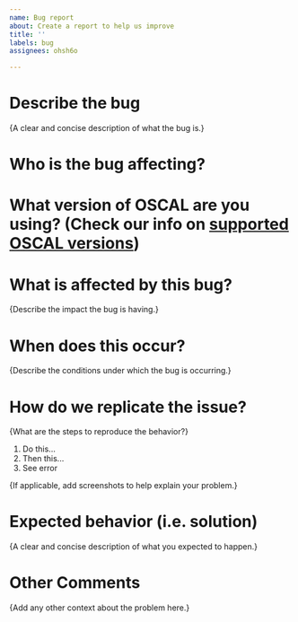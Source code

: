 ```yaml
---
name: Bug report
about: Create a report to help us improve
title: ''
labels: bug
assignees: ohsh6o

---
```


# Describe the bug

{A clear and concise description of what the bug is.}

# Who is the bug affecting?

# What version of OSCAL are you using? (Check our info on [supported OSCAL versions](https://github.com/GSA/fedramp-automation/blob/master/README.md#support-and-oscal-deprecation-strategy))

# What is affected by this bug?

{Describe the impact the bug is having.}

# When does this occur?

{Describe the conditions under which the bug is occurring.}

# How do we replicate the issue?

{What are the steps to reproduce the behavior?}

1. Do this...
1. Then this...
1. See error

{If applicable, add screenshots to help explain your problem.}

# Expected behavior (i.e. solution)

{A clear and concise description of what you expected to happen.}

# Other Comments

{Add any other context about the problem here.}
